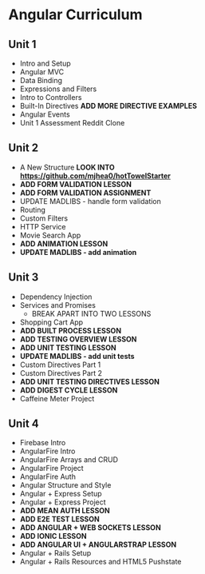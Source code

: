 # Angular Curriculum

## Unit 1

- Intro and Setup
- Angular MVC
- Data Binding
- Expressions and Filters
- Intro to Controllers
- Built-In Directives **ADD MORE DIRECTIVE EXAMPLES**
- Angular Events
- Unit 1 Assessment Reddit Clone

## Unit 2

- A New Structure **LOOK INTO https://github.com/mjhea0/hotTowelStarter**
- **ADD FORM VALIDATION LESSON**
- **ADD FORM VALIDATION ASSIGNMENT**
- UPDATE MADLIBS - handle form validation
- Routing
- Custom Filters
- HTTP Service
- Movie Search App
- **ADD ANIMATION LESSON**
- **UPDATE MADLIBS - add animation**


## Unit 3

- Dependency Injection
- Services and Promises
  - BREAK APART INTO TWO LESSONS
- Shopping Cart App
- **ADD BUILT PROCESS LESSON**
- **ADD TESTING OVERVIEW LESSON**
- **ADD UNIT TESTING LESSON**
- **UPDATE MADLIBS - add unit tests**
- Custom Directives Part 1
- Custom Directives Part 2
- **ADD UNIT TESTING DIRECTIVES LESSON**
- **ADD DIGEST CYCLE LESSON**
- Caffeine Meter Project


## Unit 4

- Firebase Intro
- AngularFire Intro
- AngularFire Arrays and CRUD
- AngularFire Project
- AngularFire Auth
- Angular Structure and Style
- Angular + Express Setup
- Angular + Express Project
- **ADD MEAN AUTH LESSON**
- **ADD E2E TEST LESSON**
- **ADD ANGULAR + WEB SOCKETS LESSON**
- **ADD IONIC LESSON**
- **ADD ANGULAR UI + ANGULARSTRAP LESSON**
- Angular + Rails Setup
- Angular + Rails Resources and HTML5 Pushstate

